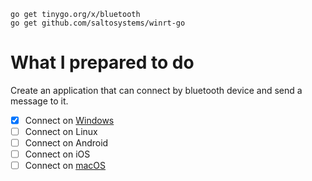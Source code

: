 ```shell
go get tinygo.org/x/bluetooth
go get github.com/saltosystems/winrt-go

```

# What I prepared to do
Create an application that can connect by bluetooth device and send a message to it.
- [x] Connect on [Windows](https://learn.microsoft.com/en-us/windows/win32/api/_bluetooth/)
- [ ] Connect on Linux
- [ ] Connect on Android
- [ ] Connect on iOS
- [ ] Connect on [macOS](https://developer.apple.com/documentation/corebluetooth?language=objc) 
